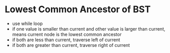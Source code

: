 # Lowest Common Ancestor of BST

- use while loop
- if one value is smaller than current and other value is larger than current, means current node is the lowest common ancestor
- if both are less than current, traverse left of current
- if both are greater than current, traverse right of current
